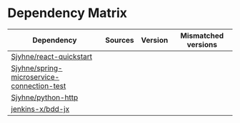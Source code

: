 # Dependency Matrix

Dependency | Sources | Version | Mismatched versions
---------- | ------- | ------- | -------------------
[Sjyhne/react-quickstart](https://github.com/Sjyhne/react-quickstart.git) |  | []() | 
[Sjyhne/spring-microservice-connection-test](https://github.com/Sjyhne/spring-microservice-connection-test.git) |  | []() | 
[Sjyhne/python-http](https://github.com/Sjyhne/python-http.git) |  | []() | 
[jenkins-x/bdd-jx](https://github.com/jenkins-x/bdd-jx.git) |  | []() | 
